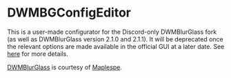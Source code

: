 # DWMBGConfigEditor
This is a user-made configurator for the Discord-only DWMBlurGlass fork (as well as DWMBlurGlass version 2.1.0 and 2.1.1). It will be deprecated once the relevant options are made available in the official GUI at a later date. See [here](https://github.com/Maplespe/DWMBlurGlass/issues/234) for more details.

[DWMBlurGlass](https://github.com/Maplespe/DWMBlurGlass) is courtesy of [Maplespe](https://github.com/Maplespe).
